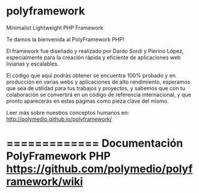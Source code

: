 polyframework
=============

Minimalist Lightweight PHP Framework

Te damos la bienvenida al PolyFramework PHP!

El framework fue diseñado y realizado por Dardo Sordi y Pierino López, especialmente para la creación rápida y eficiente de aplicaciones web livianas y escalables.

El código que aquí podrás obtener se encuentra 100% probado y en producción en varias webs y aplicaciones de alto rendimiento, esperamos que sea de utilidad para tus trabajos y proyectos, y sabemos que con tu colaboración se convertirá en un código de referencia internacional, y que pronto aparecerás en estas páginas como pieza clave del mismo.

Leer más sobre nuestros conceptos humanos en:
http://polymedio.github.io/polyframework/

=============
Documentación PolyFramework PHP
https://github.com/polymedio/polyframework/wiki
=============
